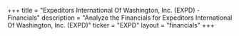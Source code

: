+++
title = "Expeditors International Of Washington, Inc. (EXPD) - Financials"
description = "Analyze the Financials for Expeditors International Of Washington, Inc. (EXPD)"
ticker = "EXPD"
layout = "financials"
+++

